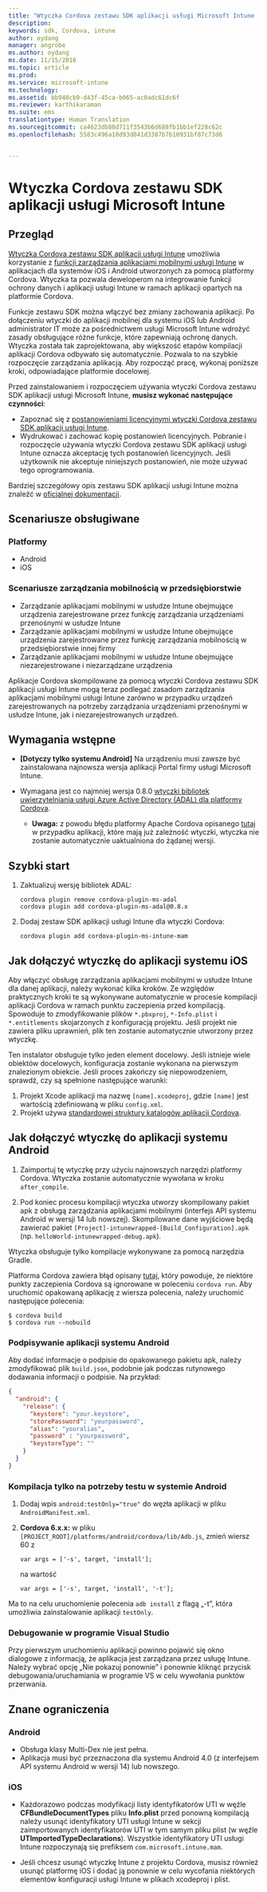 ```yaml
---
title: "Wtyczka Cordova zestawu SDK aplikacji usługi Microsoft Intune | Microsoft Intune"
description: 
keywords: sdk, Cordova, intune
author: oydang
manager: angrobe
ms.author: oydang
ms.date: 11/15/2016
ms.topic: article
ms.prod: 
ms.service: microsoft-intune
ms.technology: 
ms.assetid: bb940cb9-d43f-45ca-b065-ac0adc61dc6f
ms.reviewer: karthikaraman
ms.suite: ems
translationtype: Human Translation
ms.sourcegitcommit: ca4623db80d711f3543b6d688fb1bb1ef228c62c
ms.openlocfilehash: 5583c496a10d93d041d3387b7b10931bf87c73d6


---
```

# ﻿<a name="microsoft-intune-app-sdk-cordova-plugin"></a>Wtyczka Cordova zestawu SDK aplikacji usługi Microsoft Intune

## <a name="overview"></a>Przegląd

[Wtyczka Cordova zestawu SDK aplikacji usługi Intune](https://github.com/msintuneappsdk/cordova-plugin-ms-intune-mam) umożliwia korzystanie z [funkcji zarządzania aplikacjami mobilnymi usługi Intune](/intune/deploy-use/protect-app-data-using-mobile-app-management-policies-with-microsoft-intune) w aplikacjach dla systemów iOS i Android utworzonych za pomocą platformy Cordova. Wtyczka ta pozwala deweloperom na integrowanie funkcji ochrony danych i aplikacji usługi Intune w ramach aplikacji opartych na platformie Cordova.

Funkcje zestawu SDK można włączyć bez zmiany zachowania aplikacji. Po dołączeniu wtyczki do aplikacji mobilnej dla systemu iOS lub Android administrator IT może za pośrednictwem usługi Microsoft Intune wdrożyć zasady obsługujące różne funkcje, które zapewniają ochronę danych. Wtyczka została tak zaprojektowana, aby większość etapów kompilacji aplikacji Cordova odbywało się automatycznie. Pozwala to na szybkie rozpoczęcie zarządzania aplikacją. Aby rozpocząć pracę, wykonaj poniższe kroki, odpowiadające platformie docelowej.

Przed zainstalowaniem i rozpoczęciem używania wtyczki Cordova zestawu SDK aplikacji usługi Microsoft Intune, **musisz wykonać następujące czynności**:

* Zapoznać się z [postanowieniami licencyjnymi wtyczki Cordova zestawu SDK aplikacji usługi Intune](https://github.com/msintuneappsdk/cordova-plugin-ms-intune-mam/blob/master/Intune_App_SDK_Cordova_plugin_RTM_license.pdf).
* Wydrukować i zachować kopię postanowień licencyjnych. Pobranie i rozpoczęcie używania wtyczki Cordova zestawu SDK aplikacji usługi Intune oznacza akceptację tych postanowień licencyjnych.  Jeśli użytkownik nie akceptuje niniejszych postanowień, nie może używać tego oprogramowania.

Bardziej szczegółowy opis zestawu SDK aplikacji usługi Intune można znaleźć w [oficjalnej dokumentacji](/intune/develop/intune-app-sdk).

## <a name="supported-scenarios"></a>Scenariusze obsługiwane

### <a name="platforms"></a>Platformy
* Android
* iOS


### <a name="emm-scenarios"></a>Scenariusze zarządzania mobilnością w przedsiębiorstwie

* Zarządzanie aplikacjami mobilnymi w usłudze Intune obejmujące urządzenia zarejestrowane przez funkcję zarządzania urządzeniami przenośnymi w usłudze Intune
* Zarządzanie aplikacjami mobilnymi w usłudze Intune obejmujące urządzenia zarejestrowane przez funkcję zarządzania mobilnością w przedsiębiorstwie innej firmy
* Zarządzanie aplikacjami mobilnymi w usłudze Intune obejmujące niezarejestrowane i niezarządzane urządzenia

Aplikacje Cordova skompilowane za pomocą wtyczki Cordova zestawu SDK aplikacji usługi Intune mogą teraz podlegać zasadom zarządzania aplikacjami mobilnymi usługi Intune zarówno w przypadku urządzeń zarejestrowanych na potrzeby zarządzania urządzeniami przenośnymi w usłudze Intune, jak i niezarejestrowanych urządzeń.



## <a name="prerequisites"></a>Wymagania wstępne

* **[Dotyczy tylko systemu Android]** Na urządzeniu musi zawsze być zainstalowana najnowsza wersja aplikacji Portal firmy usługi Microsoft Intune.


* Wymagana jest co najmniej wersja 0.8.0 [wtyczki bibliotek uwierzytelniania usługi Azure Active Directory (ADAL) dla platformy Cordova](https://github.com/AzureAD/azure-activedirectory-library-for-cordova).
  * **Uwaga:** z powodu błędu platformy Apache Cordova opisanego [tutaj](https://issues.apache.org/jira/browse/CB-6227?jql=text%20~%20%22plugin%20dependency%22) w przypadku aplikacji, które mają już zależność wtyczki, wtyczka nie zostanie automatycznie uaktualniona do żądanej wersji.

## <a name="quick-start"></a>Szybki start

1. Zaktualizuj wersję bibliotek ADAL:

    ```
    cordova plugin remove cordova-plugin-ms-adal
    cordova plugin add cordova-plugin-ms-adal@0.8.x
    ```

2. Dodaj zestaw SDK aplikacji usługi Intune dla wtyczki Cordova:

    ```
    cordova plugin add cordova-plugin-ms-intune-mam
    ```

## <a name="how-to-build-the-plugin-into-your-ios-app"></a>Jak dołączyć wtyczkę do aplikacji systemu iOS

Aby włączyć obsługę zarządzania aplikacjami mobilnymi w usłudze Intune dla danej aplikacji, należy wykonać kilka kroków. Ze względów praktycznych kroki te są wykonywane automatycznie w procesie kompilacji aplikacji Cordova w ramach punktu zaczepienia przed kompilacją. Spowoduje to zmodyfikowanie plików `*.pbxproj`, `*-Info.plist` i `*.entitlements` skojarzonych z konfiguracją projektu. Jeśli projekt nie zawiera pliku uprawnień, plik ten zostanie automatycznie utworzony przez wtyczkę.

Ten instalator obsługuje tylko jeden element docelowy. Jeśli istnieje wiele obiektów docelowych, konfiguracja zostanie wykonana na pierwszym znalezionym obiekcie. Jeśli proces zakończy się niepowodzeniem, sprawdź, czy są spełnione następujące warunki:

1. Projekt Xcode aplikacji ma nazwę `[name].xcodeproj`, gdzie `[name]` jest wartością zdefiniowaną w pliku `config.xml`.
2. Projekt używa [standardowej struktury katalogów aplikacji Cordova](https://cordova.apache.org/docs/en/latest/reference/cordova-cli/index.html#directory-structure).

## <a name="how-to-build-the-plugin-into-your-android-app"></a>Jak dołączyć wtyczkę do aplikacji systemu Android

1. Zaimportuj tę wtyczkę przy użyciu najnowszych narzędzi platformy Cordova. Wtyczka zostanie automatycznie wywołana w kroku `after_compile`.

2. Pod koniec procesu kompilacji wtyczka utworzy skompilowany pakiet apk z obsługą zarządzania aplikacjami mobilnymi (interfejs API systemu Android w wersji 14 lub nowszej). Skompilowane dane wyjściowe będą zawierać pakiet `[Project]-intunewrapped-[Build_Configuration].apk` (np. `helloWorld-intunewrapped-debug.apk`).

Wtyczka obsługuje tylko kompilacje wykonywane za pomocą narzędzia Gradle.

Platforma Cordova zawiera błąd opisany [tutaj](https://issues.apache.org/jira/browse/CB-9434), który powoduje, że niektóre punkty zaczepienia Cordova są ignorowane w poleceniu `cordova run`. Aby uruchomić opakowaną aplikację z wiersza polecenia, należy uruchomić następujące polecenia:

```
$ cordova build
$ cordova run --nobuild
```


### <a name="signing-your-android-app"></a>Podpisywanie aplikacji systemu Android
Aby dodać informacje o podpisie do opakowanego pakietu apk, należy zmodyfikować plik `build.json`, podobnie jak podczas rutynowego dodawania informacji o podpisie. Na przykład:
```json
{
  "android": {
    "release": {
      "keystore": "your.keystore",
      "storePassword": "yourpassword",
      "alias": "youralias",
      "password" : "yourpassword",
      "keystoreType": ""
    }
  }
}
```

### <a name="build-for-android-test-only"></a>Kompilacja tylko na potrzeby testu w systemie Android

1. Dodaj wpis `android:testOnly="true"` do węzła aplikacji w pliku `AndroidManifest.xml`.


2. **Cordova 6.x.x:** w pliku `[PROJECT_ROOT]/platforms/android/cordova/lib/Adb.js`, zmień wiersz 60 z

    ```
    var args = ['-s', target, 'install'];
    ```
    na wartość
    ```
    var args = ['-s', target, 'install', '-t'];
    ```

Ma to na celu uruchomienie polecenia `adb install` z flagą „-t”, która umożliwia zainstalowanie aplikacji `testOnly`.

### <a name="debugging-from-visual-studio"></a>Debugowanie w programie Visual Studio
Przy pierwszym uruchomieniu aplikacji powinno pojawić się okno dialogowe z informacją, że aplikacja jest zarządzana przez usługę Intune. Należy wybrać opcję „Nie pokazuj ponownie” i ponownie kliknąć przycisk debugowania/uruchamiania w programie VS w celu wywołania punktów przerwania.

## <a name="known-limitations"></a>Znane ograniczenia
### <a name="android"></a>Android
* Obsługa klasy Multi-Dex nie jest pełna.
* Aplikacja musi być przeznaczona dla systemu Android 4.0 (z interfejsem API systemu Android w wersji 14) lub nowszego.

### <a name="ios"></a>iOS
* Każdorazowo podczas modyfikacji listy identyfikatorów UTI w węźle **CFBundleDocumentTypes** pliku **Info.plist** przed ponowną kompilacją należy usunąć identyfikatory UTI usługi Intune w sekcji zaimportowanych identyfikatorów UTI w tym samym pliku plist (w węźle **UTImportedTypeDeclarations**). Wszystkie identyfikatory UTI usługi Intune rozpoczynają się prefiksem `com.microsoft.intune.mam`.

* Jeśli chcesz usunąć wtyczkę Intune z projektu Cordova, musisz również usunąć platformę iOS i dodać ją ponownie w celu wycofania niektórych elementów konfiguracji usługi Intune w plikach xcodeproj i plist.



<!--HONumber=Nov16_HO3-->


